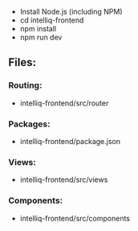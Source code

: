 * Install Node.js (including NPM)
* cd intelliq-frontend
* npm install
* npm run dev
## Files:
### Routing:
* intelliq-frontend/src/router
### Packages:
* intelliq-frontend/package.json
### Views:
* intelliq-frontend/src/views
### Components:
[//]: # (something)
* intelliq-frontend/src/components